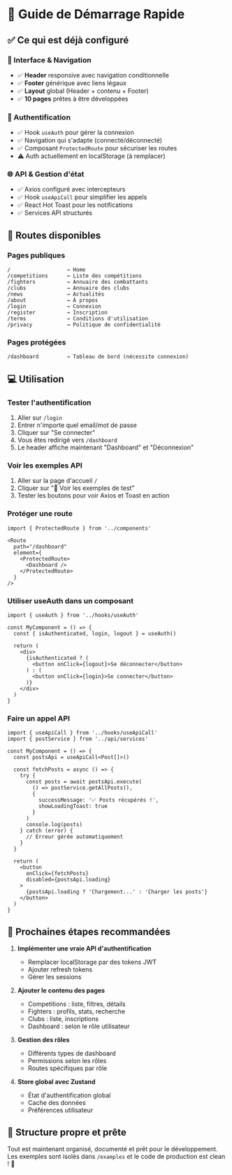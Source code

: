 # 🚀 Guide de Démarrage Rapide

## ✅ Ce qui est déjà configuré

### 🎨 Interface & Navigation
- ✅ **Header** responsive avec navigation conditionnelle
- ✅ **Footer** générique avec liens légaux
- ✅ **Layout** global (Header + contenu + Footer)
- ✅ **10 pages** prêtes à être développées

### 🔐 Authentification
- ✅ Hook `useAuth` pour gérer la connexion
- ✅ Navigation qui s'adapte (connecté/déconnecté)
- ✅ Composant `ProtectedRoute` pour sécuriser les routes
- ⚠️ Auth actuellement en localStorage (à remplacer)

### 🌐 API & Gestion d'état
- ✅ Axios configuré avec intercepteurs
- ✅ Hook `useApiCall` pour simplifier les appels
- ✅ React Hot Toast pour les notifications
- ✅ Services API structurés

## 🧭 Routes disponibles

### Pages publiques
```
/                  → Home
/competitions      → Liste des compétitions
/fighters          → Annuaire des combattants
/clubs             → Annuaire des clubs
/news              → Actualités
/about             → À propos
/login             → Connexion
/register          → Inscription
/terms             → Conditions d'utilisation
/privacy           → Politique de confidentialité
```

### Pages protégées
```
/dashboard         → Tableau de bord (nécessite connexion)
```

## 💻 Utilisation

### Tester l'authentification
1. Aller sur `/login`
2. Entrer n'importe quel email/mot de passe
3. Cliquer sur "Se connecter"
4. Vous êtes redirigé vers `/dashboard`
5. Le header affiche maintenant "Dashboard" et "Déconnexion"

### Voir les exemples API
1. Aller sur la page d'accueil `/`
2. Cliquer sur "🔽 Voir les exemples de test"
3. Tester les boutons pour voir Axios et Toast en action

### Protéger une route
```tsx
import { ProtectedRoute } from '../components'

<Route 
  path="/dashboard" 
  element={
    <ProtectedRoute>
      <Dashboard />
    </ProtectedRoute>
  } 
/>
```

### Utiliser useAuth dans un composant
```tsx
import { useAuth } from '../hooks/useAuth'

const MyComponent = () => {
  const { isAuthenticated, login, logout } = useAuth()
  
  return (
    <div>
      {isAuthenticated ? (
        <button onClick={logout}>Se déconnecter</button>
      ) : (
        <button onClick={login}>Se connecter</button>
      )}
    </div>
  )
}
```

### Faire un appel API
```tsx
import { useApiCall } from '../hooks/useApiCall'
import { postService } from '../api/services'

const MyComponent = () => {
  const postsApi = useApiCall<Post[]>()
  
  const fetchPosts = async () => {
    try {
      const posts = await postsApi.execute(
        () => postService.getAllPosts(),
        {
          successMessage: '✅ Posts récupérés !',
          showLoadingToast: true
        }
      )
      console.log(posts)
    } catch (error) {
      // Erreur gérée automatiquement
    }
  }
  
  return (
    <button 
      onClick={fetchPosts} 
      disabled={postsApi.loading}
    >
      {postsApi.loading ? 'Chargement...' : 'Charger les posts'}
    </button>
  )
}
```

## 📝 Prochaines étapes recommandées

1. **Implémenter une vraie API d'authentification**
   - Remplacer localStorage par des tokens JWT
   - Ajouter refresh tokens
   - Gérer les sessions

2. **Ajouter le contenu des pages**
   - Competitions : liste, filtres, détails
   - Fighters : profils, stats, recherche
   - Clubs : liste, inscriptions
   - Dashboard : selon le rôle utilisateur

3. **Gestion des rôles**
   - Différents types de dashboard
   - Permissions selon les rôles
   - Routes spécifiques par rôle

4. **Store global avec Zustand**
   - État d'authentification global
   - Cache des données
   - Préférences utilisateur

## 🎯 Structure propre et prête

Tout est maintenant organisé, documenté et prêt pour le développement.
Les exemples sont isolés dans `/examples` et le code de production est clean ! 🚀